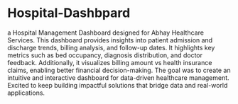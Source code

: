 # Hospital-Dashbpard
a Hospital Management Dashboard designed for Abhay Healthcare Services.
This dashboard provides insights into patient admission and discharge trends, billing analysis, and follow-up dates.
It highlights key metrics such as bed occupancy, diagnosis distribution, and doctor feedback.
Additionally, it visualizes billing amount vs health insurance claims, enabling better financial decision-making.
The goal was to create an intuitive and interactive dashboard for data-driven healthcare management.
Excited to keep building impactful solutions that bridge data and real-world applications.

